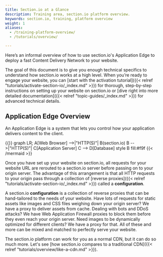 ```yaml
---
title: Section.io at a Glance
description: Training area, section.io platform overview.
keywords: section.io, training, platform overview
weight: 1
aliases:
  - /training-platform-overview/
  - /tutorials/overview/

---
```


Here’s an informal overview of how to use section.io's Application Edge to deploy a fast Content Delivery Network to your website.

The goal of this document is to give you enough technical specifics to understand how section.io works at a high level. When you’re ready to engage your website, you can [start with the activation tutorial]({{< relref "tutorials/activate-section-io/_index.md" >}}) for thorough, step-by-step instructions on setting up your website on section.io or [dive right into more detailed documentation]({{< relref "topic-guides/_index.md" >}}) for advanced technical details.

## Application Edge Overview

An Application Edge is a system that lets you control how your application delivers content to the client.

{{<mermaid align="left">}}
graph LR;
    A[Web Browser] -->|"HTTP(S)"| B(section.io)
    B -->|"HTTP(S)"| C[Application Server]
    C --> D[Database]
    style B fill:#f9f
{{< /mermaid >}}

Once you have set up your website on section.io, all requests for your website URL are rerouted to a section.io server before passing on to your origin server. The advantage of this arrangement is that all HTTP requests to your origin pass through a collection of [reverse proxies]({{< relref "tutorials/activate-section-io/_index.md" >}}) called a **configuration**. 

A section.io **configuration** is a collection of reverse proxies that can be hand-tailored to the needs of your website. Have lots of requests for static assets like images and CSS files weighing down your origin server? We have a proxy to deliver assets from cache. Dealing with bots and DDoS attacks? We have Web Application Firewall proxies to block them before they even reach your origin server. Need images to be dynamically optimized for different clients? We have a proxy for that. All of these and more can be mixed and matched to perfectly serve your website.

The section.io platform can work for you as a normal CDN, but it can do so much more. Let's see [how section.io compares to a traditional CDN]({{< relref "tutorials/overview/like-a-cdn.md" >}}).